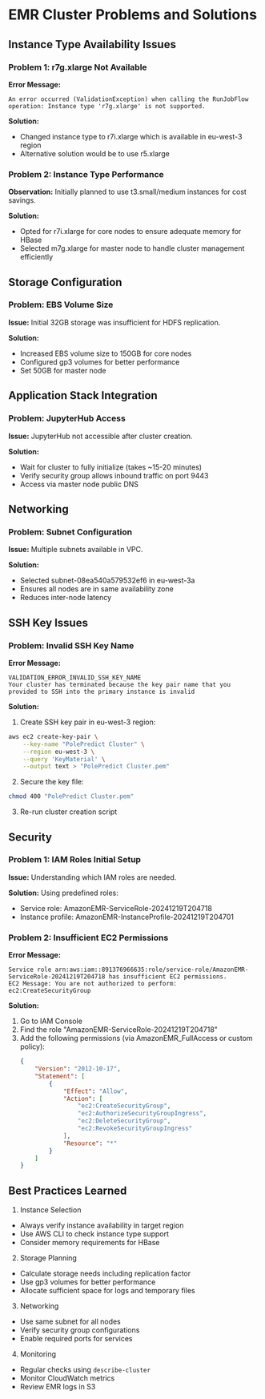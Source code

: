 # EMR Cluster Problems and Solutions

## Instance Type Availability Issues

### Problem 1: r7g.xlarge Not Available
**Error Message:**
```
An error occurred (ValidationException) when calling the RunJobFlow operation: Instance type 'r7g.xlarge' is not supported.
```

**Solution:**
- Changed instance type to r7i.xlarge which is available in eu-west-3 region
- Alternative solution would be to use r5.xlarge

### Problem 2: Instance Type Performance
**Observation:**
Initially planned to use t3.small/medium instances for cost savings.

**Solution:**
- Opted for r7i.xlarge for core nodes to ensure adequate memory for HBase
- Selected m7g.xlarge for master node to handle cluster management efficiently

## Storage Configuration

### Problem: EBS Volume Size
**Issue:**
Initial 32GB storage was insufficient for HDFS replication.

**Solution:**
- Increased EBS volume size to 150GB for core nodes
- Configured gp3 volumes for better performance
- Set 50GB for master node

## Application Stack Integration

### Problem: JupyterHub Access
**Issue:**
JupyterHub not accessible after cluster creation.

**Solution:**
- Wait for cluster to fully initialize (takes ~15-20 minutes)
- Verify security group allows inbound traffic on port 9443
- Access via master node public DNS

## Networking

### Problem: Subnet Configuration
**Issue:**
Multiple subnets available in VPC.

**Solution:**
- Selected subnet-08ea540a579532ef6 in eu-west-3a
- Ensures all nodes are in same availability zone
- Reduces inter-node latency

## SSH Key Issues

### Problem: Invalid SSH Key Name
**Error Message:**
```
VALIDATION_ERROR_INVALID_SSH_KEY_NAME
Your cluster has terminated because the key pair name that you provided to SSH into the primary instance is invalid
```

**Solution:**
1. Create SSH key pair in eu-west-3 region:
```bash
aws ec2 create-key-pair \
    --key-name "PolePredict Cluster" \
    --region eu-west-3 \
    --query 'KeyMaterial' \
    --output text > "PolePredict Cluster.pem"
```
2. Secure the key file:
```bash
chmod 400 "PolePredict Cluster.pem"
```
3. Re-run cluster creation script

## Security

### Problem 1: IAM Roles Initial Setup
**Issue:**
Understanding which IAM roles are needed.

**Solution:**
Using predefined roles:
- Service role: AmazonEMR-ServiceRole-20241219T204718
- Instance profile: AmazonEMR-InstanceProfile-20241219T204701

### Problem 2: Insufficient EC2 Permissions
**Error Message:**
```
Service role arn:aws:iam::891376966635:role/service-role/AmazonEMR-ServiceRole-20241219T204718 has insufficient EC2 permissions.
EC2 Message: You are not authorized to perform: ec2:CreateSecurityGroup
```

**Solution:**
1. Go to IAM Console
2. Find the role "AmazonEMR-ServiceRole-20241219T204718"
3. Add the following permissions (via AmazonEMR_FullAccess or custom policy):
   ```json
   {
       "Version": "2012-10-17",
       "Statement": [
           {
               "Effect": "Allow",
               "Action": [
                   "ec2:CreateSecurityGroup",
                   "ec2:AuthorizeSecurityGroupIngress",
                   "ec2:DeleteSecurityGroup",
                   "ec2:RevokeSecurityGroupIngress"
               ],
               "Resource": "*"
           }
       ]
   }
   ```

## Best Practices Learned

1. Instance Selection
- Always verify instance availability in target region
- Use AWS CLI to check instance type support
- Consider memory requirements for HBase

2. Storage Planning
- Calculate storage needs including replication factor
- Use gp3 volumes for better performance
- Allocate sufficient space for logs and temporary files

3. Networking
- Use same subnet for all nodes
- Verify security group configurations
- Enable required ports for services

4. Monitoring
- Regular checks using `describe-cluster`
- Monitor CloudWatch metrics
- Review EMR logs in S3
